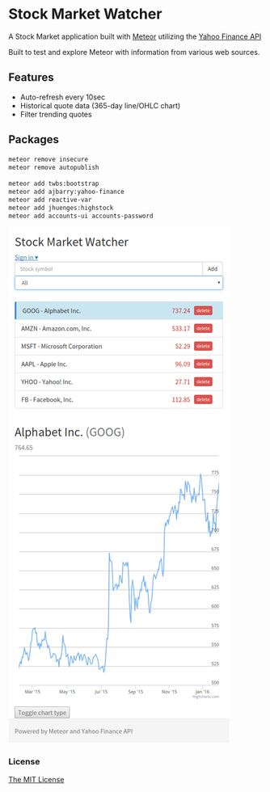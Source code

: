 # Stock Market Watcher ###

A Stock Market application built with [Meteor](https://www.meteor.com/) utilizing the [Yahoo Finance API](http://finance.yahoo.com/)

Built to test and explore Meteor with information from various web sources.


## Features
* Auto-refresh every 10sec
* Historical quote data (365-day line/OHLC chart)
* Filter trending quotes

## Packages
```
meteor remove insecure
meteor remove autopublish

meteor add twbs:bootstrap
meteor add ajbarry:yahoo-finance
meteor add reactive-var
meteor add jhuenges:highstock
meteor add accounts-ui accounts-password
```

![Screenshot](public/screenshot.png)


### License
[The MIT License](LICENSE.md)
